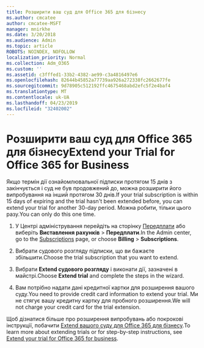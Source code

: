 ```yaml
---
title: Розширити ваш суд для Office 365 для бізнесу
ms.author: cmcatee
author: cmcatee-MSFT
manager: mnirkhe
ms.date: 3/20/2018
ms.audience: Admin
ms.topic: article
ROBOTS: NOINDEX, NOFOLLOW
localization_priority: Normal
ms.collection: Adm_O365
ms.custom: ''
ms.assetid: c3fffed1-33b2-4382-ae99-c3a4816497e6
ms.openlocfilehash: 82644b45852a77739aa926a272338fc2662677fe
ms.sourcegitcommit: 9d78905c512192ffc4675468abd2efc5f2e4baf4
ms.translationtype: MT
ms.contentlocale: uk-UA
ms.lasthandoff: 04/23/2019
ms.locfileid: "32402002"
---
```

# <a name="extend-your-trial-for-office-365-for-business"></a><span data-ttu-id="57eca-102">Розширити ваш суд для Office 365 для бізнесу</span><span class="sxs-lookup"><span data-stu-id="57eca-102">Extend your Trial for Office 365 for Business</span></span>

<span data-ttu-id="57eca-103">Якщо термін дії ознайомлювальної підписки протягом 15 днів з закінчується і суд не був продовжений до, можна розширити його випробування на інший протягом 30 днів.</span><span class="sxs-lookup"><span data-stu-id="57eca-103">If your trial subscription is within 15 days of expiring and the trial hasn't been extended before, you can extend your trial for another 30-day period.</span></span> <span data-ttu-id="57eca-104">Можна робити, тільки цього разу.</span><span class="sxs-lookup"><span data-stu-id="57eca-104">You can only do this one time.</span></span>
  
1. <span data-ttu-id="57eca-105">У Центрі адміністрування перейдіть на сторінку [Передплати](https://go.microsoft.com/fwlink/p/?linkid=842054) або виберіть **Виставлення рахунків** \> **Передплати**.</span><span class="sxs-lookup"><span data-stu-id="57eca-105">In the Admin center, go to the [Subscriptions](https://go.microsoft.com/fwlink/p/?linkid=842054) page, or choose **Billing** \> **Subscriptions**.</span></span>
    
2. <span data-ttu-id="57eca-106">Вибрати судового розгляду підписки, що ви бажаєте збільшити.</span><span class="sxs-lookup"><span data-stu-id="57eca-106">Choose the trial subscription that you want to extend.</span></span>
    
3. <span data-ttu-id="57eca-107">Вибрати **Extend судового розгляду** і виконати дії, зазначені в майстрі.</span><span class="sxs-lookup"><span data-stu-id="57eca-107">Choose **Extend trial** and complete the steps in the wizard.</span></span> 
    
4. <span data-ttu-id="57eca-108">Вам потрібно надати дані кредитної картки для розширення вашого суду.</span><span class="sxs-lookup"><span data-stu-id="57eca-108">You need to provide credit card information to extend your trial.</span></span> <span data-ttu-id="57eca-109">Ми не стягує вашу кредитну картку для пробного розширення.</span><span class="sxs-lookup"><span data-stu-id="57eca-109">We will not charge your credit card for the trial extension.</span></span>
    
<span data-ttu-id="57eca-110">Щоб дізнатися більше про розширення випробувань або покрокові інструкції, побачити [Extend вашого суду для Office 365 для бізнесу](https://support.office.com/article/75533195-f1f6-4c2c-8ceb-0b5597790d7b).</span><span class="sxs-lookup"><span data-stu-id="57eca-110">To learn more about extending trials or for step-by-step instructions, see [Extend your trial for Office 365 for business](https://support.office.com/article/75533195-f1f6-4c2c-8ceb-0b5597790d7b).</span></span>
  

